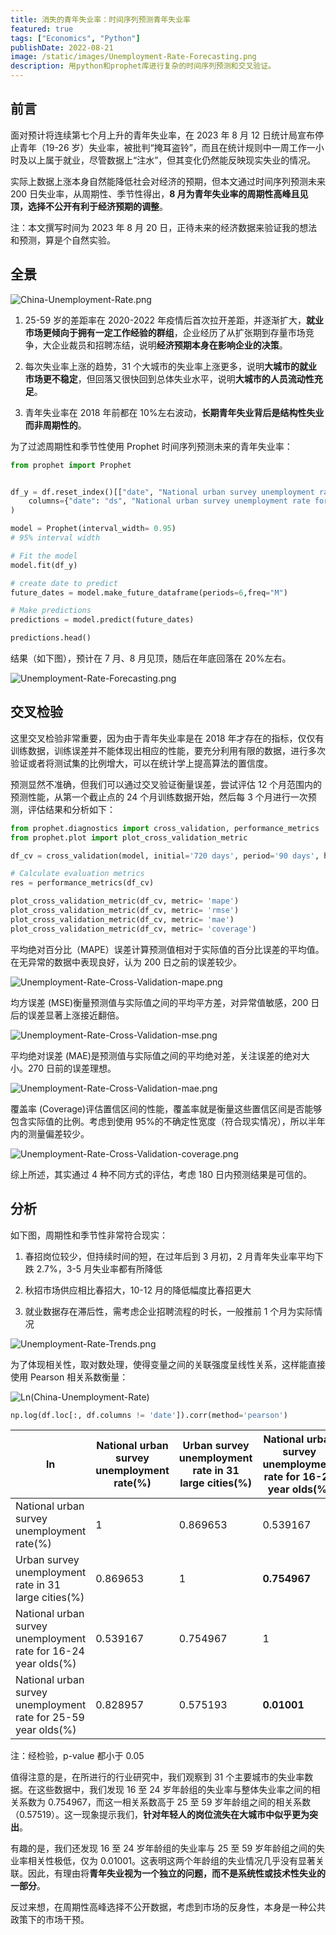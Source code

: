 ```yaml
---
title: 消失的青年失业率：时间序列预测青年失业率
featured: true
tags: ["Economics", "Python"]
publishDate: 2022-08-21
image: /static/images/Unemployment-Rate-Forecasting.png
description: 用python和prophet库进行复杂的时间序列预测和交叉验证。
---
```


## 前言

面对预计将连续第七个月上升的青年失业率，在 2023 年 8 月 12 日统计局宣布停止青年（19-26 岁）失业率，被批判“掩耳盗铃”，而且在统计规则中一周工作一小时及以上属于就业，尽管数据上“注水”，但其变化仍然能反映现实失业的情况。

实际上数据上涨本身自然能降低社会对经济的预期，但本文通过时间序列预测未来 200 日失业率，从周期性、季节性得出，**8 月为青年失业率的周期性高峰且见顶，选择不公开有利于经济预期的调整**。

注：本文撰写时间为 2023 年 8 月 20 日，正待未来的经济数据来验证我的想法和预测，算是个自然实验。

## 全景

![China-Unemployment-Rate.png](/static/images/China-Unemployment-Rate.png)

1. 25-59 岁的差距率在 2020-2022 年疫情后首次拉开差距，并逐渐扩大，**就业市场更倾向于拥有一定工作经验的群组**，企业经历了从扩张期到存量市场竞争，大企业裁员和招聘冻结，说明**经济预期本身在影响企业的决策**。

2. 每次失业率上涨的趋势，31 个大城市的失业率上涨更多，说明**大城市的就业市场更不稳定**，但回落又很快回到总体失业水平，说明**大城市的人员流动性充足**。

3. 青年失业率在 2018 年前都在 10%左右波动，**长期青年失业背后是结构性失业而非周期性的**。

为了过滤周期性和季节性使用 Prophet 时间序列预测未来的青年失业率：

```py
from prophet import Prophet


df_y = df.reset_index()[["date", "National urban survey unemployment rate for 16-24 year olds(%)"]].rename(
    columns={"date": "ds", "National urban survey unemployment rate for 16-24 year olds(%)": "y"}
)

model = Prophet(interval_width= 0.95)
# 95% interval width

# Fit the model
model.fit(df_y)

# create date to predict
future_dates = model.make_future_dataframe(periods=6,freq="M")

# Make predictions
predictions = model.predict(future_dates)

predictions.head()
```

结果（如下图），预计在 7 月、8 月见顶，随后在年底回落在 20%左右。

![Unemployment-Rate-Forecasting.png](/static/images/Unemployment-Rate-Forecasting.png)

## 交叉检验

这里交叉检验非常重要，因为由于青年失业率是在 2018 年才存在的指标，仅仅有训练数据，训练误差并不能体现出相应的性能，要充分利用有限的数据，进行多次验证或者将测试集的比例增大，可以在统计学上提高算法的置信度。

预测显然不准确，但我们可以通过交叉验证衡量误差，尝试评估 12 个月范围内的预测性能，从第一个截止点的 24 个月训练数据开始，然后每 3 个月进行一次预测，评估结果和分析如下：

```py
from prophet.diagnostics import cross_validation, performance_metrics
from prophet.plot import plot_cross_validation_metric

df_cv = cross_validation(model, initial='720 days', period='90 days', horizon = '365.25 days')

# Calculate evaluation metrics
res = performance_metrics(df_cv)

plot_cross_validation_metric(df_cv, metric= 'mape')
plot_cross_validation_metric(df_cv, metric= 'rmse')
plot_cross_validation_metric(df_cv, metric= 'mae')
plot_cross_validation_metric(df_cv, metric= 'coverage')
```

平均绝对百分比（MAPE）误差计算预测值相对于实际值的百分比误差的平均值。在无异常的数据中表现良好，认为 200 日之前的误差较少。

![Unemployment-Rate-Cross-Validation-mape.png](/static/images/Unemployment-Rate-Cross-Validation-mape.png)

均方误差 (MSE)衡量预测值与实际值之间的平均平方差，对异常值敏感，200 日后的误差显著上涨接近翻倍。

![Unemployment-Rate-Cross-Validation-mse.png](/static/images/Unemployment-Rate-Cross-Validation-mse.png)

平均绝对误差 (MAE)是预测值与实际值之间的平均绝对差，关注误差的绝对大小。270 日前的误差理想。

![Unemployment-Rate-Cross-Validation-mae.png](/static/images/Unemployment-Rate-Cross-Validation-mae.png)

覆盖率 (Coverage)评估置信区间的性能，覆盖率就是衡量这些置信区间是否能够包含实际值的比例。考虑到使用 95%的不确定性宽度（符合现实情况），所以半年内的测量偏差较少。

![Unemployment-Rate-Cross-Validation-coverage.png](/static/images/Unemployment-Rate-Cross-Validation-coverage.png)

综上所述，其实通过 4 种不同方式的评估，考虑 180 日内预测结果是可信的。

## 分析

如下图，周期性和季节性非常符合现实：

1. 春招岗位较少，但持续时间的短，在过年后到 3 月初，2 月青年失业率平均下跌 2.7%，3-5 月失业率都有所降低

2. 秋招市场供应相比春招大，10-12 月的降低幅度比春招更大

3. 就业数据存在滞后性，需考虑企业招聘流程的时长，一般推前 1 个月为实际情况

![Unemployment-Rate-Trends.png](/static/images/Unemployment-Rate-Trends.png)

为了体现相关性，取对数处理，使得变量之间的关联强度呈线性关系，这样能直接使用 Pearson 相关系数衡量：

![Ln(China-Unemployment-Rate)](/static/images/LN-China-Unemployment-Rate.png)

```py
np.log(df.loc[:, df.columns != 'date']).corr(method='pearson')
```

| ln                                                             | National urban survey unemployment rate(%) | Urban survey unemployment rate in 31 large cities(%) | National urban survey unemployment rate for 16-24 year olds(%) | National urban survey unemployment rate for 25-59 year olds(%) |
| -------------------------------------------------------------- | ------------------------------------------ | ---------------------------------------------------- | -------------------------------------------------------------- | -------------------------------------------------------------- |
| National urban survey unemployment rate(%)                     | 1                                          | 0.869653                                             | 0.539167                                                       | 0.828957                                                       |
| Urban survey unemployment rate in 31 large cities(%)           | 0.869653                                   | 1                                                    | **0.754967**                                                   | **0.575193**                                                   |
| National urban survey unemployment rate for 16-24 year olds(%) | 0.539167                                   | 0.754967                                             | 1                                                              | 0.01001                                                        |
| National urban survey unemployment rate for 25-59 year olds(%) | 0.828957                                   | 0.575193                                             | **0.01001**                                                    | 1                                                              |

注：经检验，p-value 都小于 0.05

值得注意的是，在所进行的行业研究中，我们观察到 31 个主要城市的失业率数据。在这些数据中，我们发现 16 至 24 岁年龄组的失业率与整体失业率之间的相关系数为 0.754967，而这一相关系数高于 25 至 59 岁年龄组之间的相关系数（0.57519）。这一现象提示我们，**针对年轻人的岗位流失在大城市中似乎更为突出**。

有趣的是，我们还发现 16 至 24 岁年龄组的失业率与 25 至 59 岁年龄组之间的失业率相关性极低，仅为 0.01001。这表明这两个年龄组的失业情况几乎没有显著关联。因此，有理由将**青年失业视为一个独立的问题，而不是系统性或技术性失业的一部分**。

反过来想，在周期性高峰选择不公开数据，考虑到市场的反身性，本身是一种公共政策下的市场干预。
